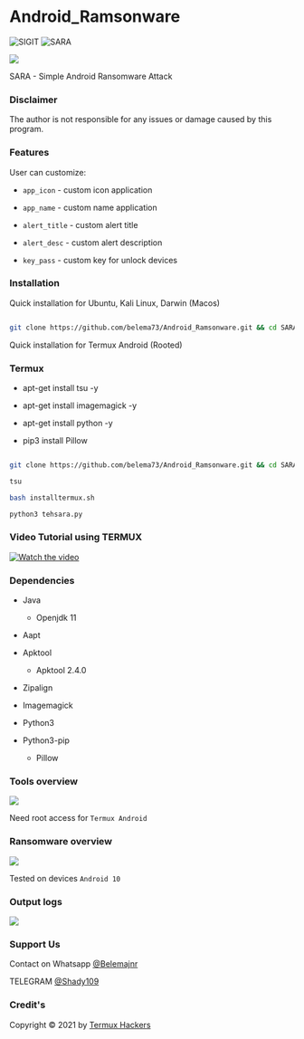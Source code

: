 # Android_Ramsonware
<img title="SIGIT" src="https://img.shields.io/badge/CODENAME%20-SARA-SCRIPT?colorA=grey&colorB=green&style=for-the-badge"> <img title="SARA" src="https://img.shields.io/badge/VERSION%20-1.0-SCRIPT?colorA=grey&colorB=green&style=for-the-badge"> 

<img src="https://raw.githubusercontent.com/termuxhackers-id/SARA/main/src/overview.jpg">

SARA - Simple Android Ransomware Attack

### Disclaimer

The author is not responsible for any issues or damage caused by this program.

### Features

User can customize:

- ```app_icon``` - custom icon application

- ```app_name``` - custom name application

- ```alert_title``` - custom alert title

- ```alert_desc``` - custom alert description

- ```key_pass``` - custom key for unlock devices

### Installation

Quick installation for Ubuntu, Kali Linux, Darwin (Macos)

```bash

git clone https://github.com/belema73/Android_Ramsonware.git && cd SARA && sudo bash install.sh

```

Quick installation for Termux Android (Rooted)

### Termux

- apt-get install tsu -y

- apt-get install imagemagick -y

- apt-get install python -y

- pip3 install Pillow

```bash

git clone https://github.com/belema73/Android_Ramsonware.git && cd SARA

tsu

bash installtermux.sh

python3 tehsara.py

```

### Video Tutorial using TERMUX

[![Watch the video](https://i.ibb.co/C0m9CVC/view.jpg)](https://youtu.be/poXKCgaBg3c) 

### Dependencies

- Java

  - Openjdk 11

- Aapt

- Apktool

  - Apktool 2.4.0

- Zipalign

- Imagemagick

- Python3

- Python3-pip

  - Pillow

### Tools overview

<img src="https://raw.githubusercontent.com/termuxhackers-id/SARA/main/src/view.jpg"></img>

Need root access for ```Termux Android```

### Ransomware overview

<img src="https://raw.githubusercontent.com/termuxhackers-id/SARA/main/src/ransomware.jpg"></img>

Tested on devices ```Android 10```

### Output logs

<img src="https://raw.githubusercontent.com/termuxhackers-id/SARA/main/src/outputlog.jpg"></img>

### Support Us

Contact on Whatsapp  [@Belemajnr](https://wa.me/+2348146783668)<br>

TELEGRAM  [@Shady109](https://t.me/shady109)

### Credit's

Copyright © 2021 by [Termux Hackers](https://github.com/belema73)

